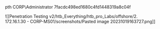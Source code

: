 
 pth CORP\Administrator 7facdc498ed1680c4fd1448319a8c04f

![[Penetration Testing v2/htb_Everything/htb_pro_Labs/offshore/2. 172.16.1.30 - CORP-MS01/screenshots/Pasted image 20231019163727.png]]